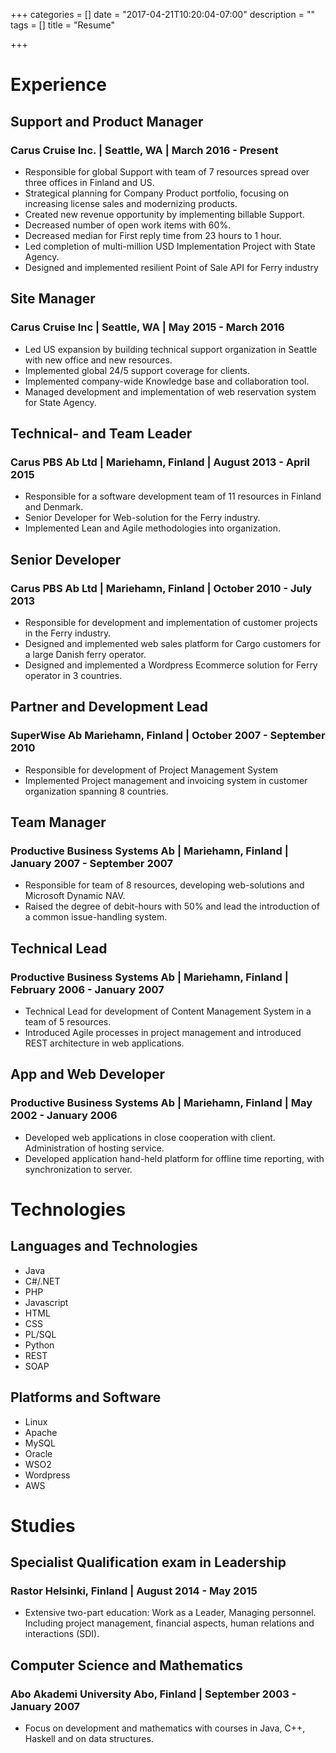 +++
categories = []
date = "2017-04-21T10:20:04-07:00"
description = ""
tags = []
title = "Resume"

+++

# Experience
## Support and Product Manager 
### **Carus Cruise Inc.** | Seattle, WA | March 2016 - Present
 - Responsible for global Support with team of 7 resources spread over three offices in Finland and US.
 - Strategical planning for Company Product portfolio, focusing on increasing license sales and modernizing products.
 - Created new revenue opportunity by implementing billable Support.
 - Decreased number of open work items with 60%.
 - Decreased median for First reply time from 23 hours to 1 hour.
 - Led completion of multi-million USD Implementation Project with State Agency.
 - Designed and implemented resilient Point of Sale API for Ferry industry

## Site Manager 
### **Carus Cruise Inc** | Seattle, WA | May 2015 - March 2016
 - Led US expansion by building technical support organization in Seattle with new office and new resources.
 - Implemented global 24/5 support coverage for clients.
 - Implemented company-wide Knowledge base and collaboration tool.
 - Managed development and implementation of web reservation system for State Agency.

## Technical- and Team Leader
### **Carus PBS Ab Ltd** | Mariehamn, Finland | August 2013 - April 2015
 - Responsible for a software development team of 11 resources in Finland and Denmark. 
 - Senior Developer for Web-solution for the Ferry industry.
 - Implemented Lean and Agile methodologies into organization.

## Senior Developer
### **Carus PBS Ab Ltd** | Mariehamn, Finland | October 2010 - July 2013
 - Responsible for development and implementation of customer projects in the Ferry industry.
 - Designed and implemented web sales platform for Cargo customers for a large Danish ferry operator.
 - Designed and implemented a Wordpress Ecommerce solution for Ferry operator in 3 countries.

## Partner and Development Lead
### **SuperWise Ab Mariehamn, Finland** | October 2007 - September 2010
 - Responsible for development of Project Management System
 - Implemented Project management and invoicing system in customer organization spanning 8 countries.

## Team Manager 
### **Productive Business Systems Ab** | Mariehamn, Finland | January 2007 - September 2007
 - Responsible for team of 8 resources, developing web-solutions and Microsoft Dynamic NAV.
 - Raised the degree of debit-hours with 50% and lead the introduction of a common issue-handling system.

## Technical Lead 
### **Productive Business Systems Ab** | Mariehamn, Finland | February 2006 - January 2007
 - Technical Lead for development of Content Management System in a team of 5 resources.
 - Introduced Agile processes in project management and introduced REST architecture in web applications.

## App and Web Developer 
### **Productive Business Systems Ab** | Mariehamn, Finland | May 2002 - January 2006
 - Developed web applications in close cooperation with client. Administration of hosting service.
 - Developed application hand-held platform for offline time reporting, with synchronization to server.

# Technologies
## Languages and Technologies
 - Java
 - C#/.NET
 - PHP
 - Javascript
 - HTML 
 - CSS
 - PL/SQL
 - Python
 - REST
 - SOAP

## Platforms and Software
 - Linux
 - Apache
 - MySQL
 - Oracle 
 - WSO2
 - Wordpress
 - AWS

# Studies
## Specialist Qualification exam in Leadership 

### **Rastor Helsinki, Finland** | August 2014 - May 2015
 - Extensive two-part education: Work as a Leader, Managing personnel. Including project management, financial aspects, human relations and interactions (SDI).

## Computer Science and Mathematics
### **Abo Akademi University** Abo, Finland | September 2003 - January 2007
 - Focus on development and mathematics with courses in Java, C++, Haskell and on data structures.

